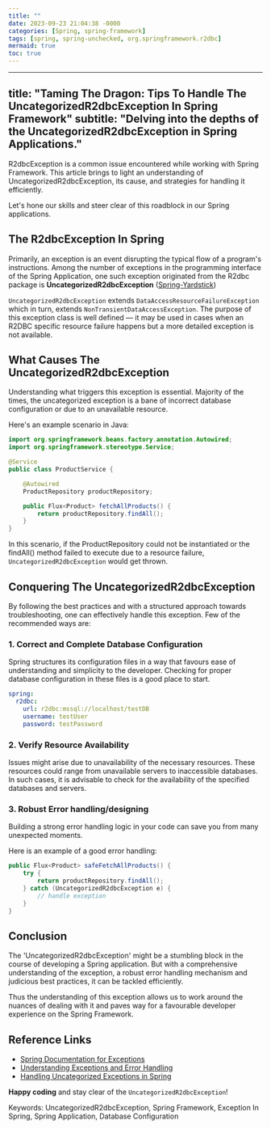 ```yaml
---
title: ""
date: 2023-09-23 21:04:38 -0000
categories: [Spring, spring-framework]
tags: [spring, spring-unchecked, org.springframework.r2dbc]
mermaid: true
toc: true
---
```


---
title: "Taming The Dragon: Tips To Handle The UncategorizedR2dbcException In Spring Framework"
subtitle: "Delving into the depths of the UncategorizedR2dbcException in Spring Applications."
---

R2dbcException is a common issue encountered while working with Spring Framework. This article brings to light an understanding of UncategorizedR2dbcException, its cause, and strategies for handling it efficiently. 

Let's hone our skills and steer clear of this roadblock in our Spring applications. 

## The R2dbcException In Spring

Primarily, an exception is an event disrupting the typical flow of a program's instructions. Among the number of exceptions in the programming interface of the Spring Application, one such exception originated from the R2dbc package is **UncategorizedR2dbcException** ([Spring-Yardstick](https://docs.spring.io/spring-data/r2dbc/docs/current/reference/html/#reference))

`UncategorizedR2dbcException` extends `DataAccessResourceFailureException` which in turn, extends `NonTransientDataAccessException`. The purpose of this exception class is well defined &mdash; it may be used in cases when an R2DBC specific resource failure happens but a more detailed exception is not available.

## What Causes The UncategorizedR2dbcException

Understanding what triggers this exception is essential. Majority of the times, the uncategorized exception is a bane of incorrect database configuration or due to an unavailable resource.

Here's an example scenario in Java:

```java
import org.springframework.beans.factory.annotation.Autowired;
import org.springframework.stereotype.Service;

@Service
public class ProductService {

    @Autowired
    ProductRepository productRepository;

    public Flux<Product> fetchAllProducts() {
        return productRepository.findAll();
    }
}
```

In this scenario, if the ProductRepository could not be instantiated or the findAll() method failed to execute due to a resource failure, `UncategorizedR2dbcException` would get thrown.

## Conquering The UncategorizedR2dbcException

By following the best practices and with a structured approach towards troubleshooting, one can effectively handle this exception. Few of the recommended ways are:

### 1. Correct and Complete Database Configuration

Spring structures its configuration files in a way that favours ease of understanding and simplicity to the developer. Checking for proper database configuration in these files is a good place to start.

```yaml
spring:
  r2dbc:
    url: r2dbc:mssql://localhost/testDB
    username: testUser
    password: testPassword
```

### 2. Verify Resource Availability

Issues might arise due to unavailability of the necessary resources. These resources could range from unavailable servers to inaccessible databases. In such cases, it is advisable to check for the availability of the specified databases and servers.

### 3. Robust Error handling/designing

Building a strong error handling logic in your code can save you from many unexpected moments.

Here is an example of a good error handling:

```java
public Flux<Product> safeFetchAllProducts() {
    try {
        return productRepository.findAll();
    } catch (UncategorizedR2dbcException e) {
        // handle exception
    }
}
```

## Conclusion

The 'UncategorizedR2dbcException' might be a stumbling block in the course of developing a Spring application. But with a comprehensive understanding of the exception, a robust error handling mechanism and judicious best practices, it can be tackled efficiently. 

Thus the understanding of this exception allows us to work around the nuances of dealing with it and paves way for a favourable developer experience on the Spring Framework.

## Reference Links 

- [Spring Documentation for Exceptions](https://docs.spring.io/spring-data/r2dbc/docs/current/reference/html/#reference)
- [Understanding Exceptions and Error Handling](https://spring.io/blog/2013/11/01/exception-handling-in-spring)
- [Handling Uncategorized Exceptions in Spring](https://stackoverflow.com/questions/16111496/spring-uncategorizedsqlexception-for-sql-error-code)

__Happy coding__ and stay clear of the `UncategorizedR2dbcException`!

Keywords: UncategorizedR2dbcException, Spring Framework, Exception In Spring, Spring Application, Database Configuration
